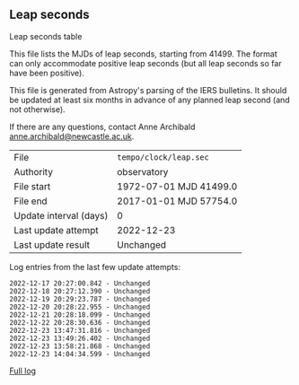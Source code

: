 
## Leap seconds

Leap seconds table

This file lists the MJDs of leap seconds, starting from 41499.
The format can only accommodate positive leap seconds (but all
leap seconds so far have been positive).

This file is generated from Astropy's parsing of the IERS
bulletins. It should be updated at least six months in advance
of any planned leap second (and not otherwise).

If there are any questions, contact Anne Archibald
<anne.archibald@newcastle.ac.uk>.

|     |     |
|:--- |:--- |
| File | `tempo/clock/leap.sec` |
| Authority | observatory |
| File start | 1972-07-01 MJD 41499.0 |
| File end | 2017-01-01 MJD 57754.0 |
| Update interval (days) | 0 |
| Last update attempt | 2022-12-23 |
| Last update result | Unchanged |

Log entries from the last few update attempts:
```
2022-12-17 20:27:00.842 - Unchanged
2022-12-18 20:27:12.390 - Unchanged
2022-12-19 20:29:23.787 - Unchanged
2022-12-20 20:28:22.955 - Unchanged
2022-12-21 20:28:18.099 - Unchanged
2022-12-22 20:28:30.636 - Unchanged
2022-12-23 13:47:31.816 - Unchanged
2022-12-23 13:49:26.402 - Unchanged
2022-12-23 13:58:21.868 - Unchanged
2022-12-23 14:04:34.599 - Unchanged
```
[Full log](https://raw.githubusercontent.com/ipta/pulsar-clock-corrections/main/log/tempo/clock/leap.sec.log)
